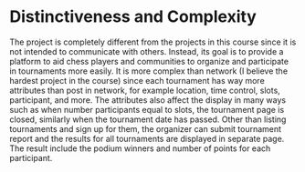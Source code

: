 # Distinctiveness and Complexity

The project is completely different from the projects in this course since it is not intended to communicate with others. Instead, its goal is to provide a platform to aid chess players and communities to organize and participate in tournaments more easily. It is more complex than network (I believe the hardest project in the course) since each tournament has way more attributes than post in network, for example location, time control, slots, participant, and more. The attributes also affect the display in many ways such as when number participants equal to slots, the tournament page is closed, similarly when the tournament date has passed. Other than listing tournaments and sign up for them, the organizer can submit tournament report and the results for all tournaments are displayed in separate page. The result include the podium winners and number of points for each participant.
